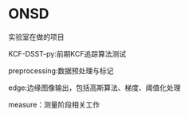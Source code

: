 # ONSD
实验室在做的项目


KCF-DSST-py:前期KCF追踪算法测试

preprocessing:数据预处理与标记

edge:边缘图像输出，包括高斯算法、梯度、阈值化处理

measure：测量阶段相关工作
